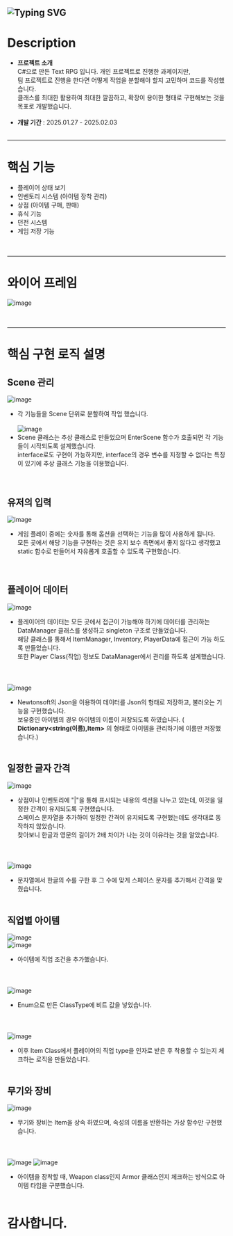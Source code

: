 ![Typing SVG](https://readme-typing-svg.demolab.com?font=Fira+Code&size=50&pause=1000&width=635&height=100&lines=Sparta+Text+RPG)
---

# Description
 - **프로젝트 소개** <br>
   C#으로 만든 Text RPG 입니다. 개인 프로젝트로 진행한 과제이지만, <br>
   팀 프로젝트로 진행을 한다면 어떻게 작업을 분할해야 할지 고민하며 코드를 작성했습니다. <br>
   클래스를 최대한 활용하여 최대한 깔끔하고, 확장이 용이한 형태로 구현해보는 것을 목표로 개발했습니다.<br><br>
 - **개발 기간** : 2025.01.27 - 2025.02.03
<br><br>

---
# 핵심 기능
- 플레이어 상태 보기<br>
- 인벤토리 시스템 (아이템 장착 관리)<br>
- 상점 (아이템 구매, 판매)<br>
- 휴식 기능<br>
- 던전 시스템<br>
- 게임 저장 기능<br>
<br><br>

---
# 와이어 프레임
![image](https://github.com/user-attachments/assets/49ea337e-3f32-4389-8fd5-753825e04f9b)
<br><br><br>

---
# 핵심 구현 로직 설명
 ## Scene 관리
  ![image](https://github.com/user-attachments/assets/f67b1080-9fa2-4b8d-ae7d-37c93d1657c8)
  - 각 기능들을 Scene 단위로 분할하여 작업 했습니다.<br><br>
  ![image](https://github.com/user-attachments/assets/7e947394-3b70-490d-a4e7-6b580b86c19e)<br>
  - Scene 클래스는 추상 클래스로 만들었으며 EnterScene 함수가 호출되면 각 기능들이 시작되도록 설계했습니다.<br>
  interface로도 구현이 가능하지만, interface의 경우 변수를 지정할 수 없다는 특징이 있기에 추상 클래스 기능을 이용했습니다. <br>
<br><br>

## 유저의 입력
 ![image](https://github.com/user-attachments/assets/5363a8ba-788f-4a0d-9518-004ed8579bed)
 - 게임 플레이 중에는 숫자를 통해 옵션을 선택하는 기능을 많이 사용하게 됩니다. <br>
   모든 곳에서 해당 기능을 구현하는 것은 유지 보수 측면에서 좋지 않다고 생각했고 <br>
   static 함수로 만들어서 자유롭게 호출할 수 있도록 구현했습니다.<br>
<br><br>

## 플레이어 데이터
   ![image](https://github.com/user-attachments/assets/7ed8a104-6f70-43c8-8005-61a8febded77)
   - 플레이어의 데이터는 모든 곳에서 접근이 가능해야 하기에 데이터를 관리하는 DataManager 클래스를 생성하고 singleton 구조로 만들었습니다.<br>
     해당 클래스를 통해서 ItemManager, Inventory, PlayerData에 접근이 가능 하도록 만들었습니다. <br>
     또한 Player Class(직업) 정보도 DataManager에서 관리를 하도록 설계했습니다.
<br>

### 
   ![image](https://github.com/user-attachments/assets/6547ff4d-f553-434c-8998-b37fea11c9b6)
  - Newtonsoft의 Json을 이용하여 데이터를 Json의 형태로 저장하고, 불러오는 기능을 구현했습니다.<br>
    보유중인 아이템의 경우 아이템의 이름이 저장되도록 하였습니다. ( **Dictionary<string(이름),Item>** 의 형태로 아이템을 관리하기에 이름만 저장했습니다.)
<br><br>

## 일정한 글자 간격
![image](https://github.com/user-attachments/assets/a99ffb84-5ba0-480f-82cd-84baed6fbeb9)
- 상점이나 인벤토리에 "|"을 통해 표시되는 내용의 섹션을 나누고 있는데, 이것을 일정한 간격이 유지되도록 구현했습니다.<br>
  스페이스 문자열을 추가하여 일정한 간격이 유지되도록 구현했는데도 생각대로 동작하지 않았습니다. <br>
  찾아보니 한글과 영문의 길이가 2배 차이가 나는 것이 이유라는 것을 알았습니다. <br>
 <br>
 
###
 ![image](https://github.com/user-attachments/assets/f7afaf97-3f66-4322-90f3-891090ac4607)
- 문자열에서 한글의 수를 구한 후 그 수에 맞게 스페이스 문자를 추가해서 간격을 맞췄습니다.
<br><br>

## 직업별 아이템
![image](https://github.com/user-attachments/assets/0d130d18-4373-4c90-9d76-9aaf2017e87a)<br>
![image](https://github.com/user-attachments/assets/23ca68ad-6219-42da-8b2a-00fb1a3b41ec)
- 아이템에 직업 조건을 추가했습니다.
<br>

### 
![image](https://github.com/user-attachments/assets/6b39cf97-dd10-4737-a417-4a776cf99593)
- Enum으로 만든 ClassType에 비트 값을 넣었습니다.
 <br>
 
###
![image](https://github.com/user-attachments/assets/a75c1ba7-a080-4625-94f1-e4344497fdf9)
- 이후 Item Class에서 플레이어의 직업 type을 인자로 받은 후 착용할 수 있는지 체크하는 로직을 만들었습니다.
<br><br>

## 무기와 장비
![image](https://github.com/user-attachments/assets/e5836e5a-fd20-4ca7-b2a6-af17a9a71a9a)
- 무기와 장비는 Item을 상속 하였으며, 속성의 이름을 반환하는 가상 함수만 구현했습니다. <br>
<br>

###
![image](https://github.com/user-attachments/assets/facd8b8e-6b12-4f87-b618-90734413df9a)
![image](https://github.com/user-attachments/assets/13d69cee-0508-447f-b052-2c7b1975db5f)
- 아이템을 장착할 때, Weapon class인지 Armor 클래스인지 체크하는 방식으로 아이템 타입을 구분했습니다.
<br><br>


# 감사합니다.
  

 

